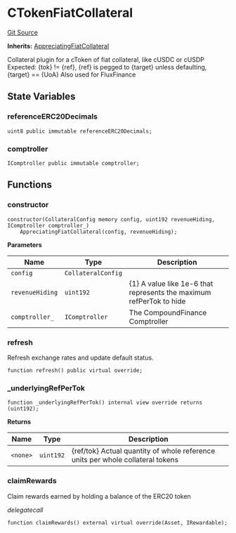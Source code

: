 # CTokenFiatCollateral
[Git Source](https://github.com/larrythecucumber321/protocol/blob/0e60393685a4ae7994ac986273cdfa4cf9c069ed/contracts/plugins/assets/compoundv2/CTokenFiatCollateral.sol)

**Inherits:**
[AppreciatingFiatCollateral](/tools/docgen/src/contracts/plugins/assets/AppreciatingFiatCollateral.sol/abstract.AppreciatingFiatCollateral.md)

Collateral plugin for a cToken of fiat collateral, like cUSDC or cUSDP
Expected: {tok} != {ref}, {ref} is pegged to {target} unless defaulting, {target} == {UoA}
Also used for FluxFinance


## State Variables
### referenceERC20Decimals

```solidity
uint8 public immutable referenceERC20Decimals;
```


### comptroller

```solidity
IComptroller public immutable comptroller;
```


## Functions
### constructor


```solidity
constructor(CollateralConfig memory config, uint192 revenueHiding, IComptroller comptroller_)
    AppreciatingFiatCollateral(config, revenueHiding);
```
**Parameters**

|Name|Type|Description|
|----|----|-----------|
|`config`|`CollateralConfig`||
|`revenueHiding`|`uint192`|{1} A value like 1e-6 that represents the maximum refPerTok to hide|
|`comptroller_`|`IComptroller`|The CompoundFinance Comptroller|


### refresh

Refresh exchange rates and update default status.


```solidity
function refresh() public virtual override;
```

### _underlyingRefPerTok


```solidity
function _underlyingRefPerTok() internal view override returns (uint192);
```
**Returns**

|Name|Type|Description|
|----|----|-----------|
|`<none>`|`uint192`|{ref/tok} Actual quantity of whole reference units per whole collateral tokens|


### claimRewards

Claim rewards earned by holding a balance of the ERC20 token

*delegatecall*


```solidity
function claimRewards() external virtual override(Asset, IRewardable);
```


